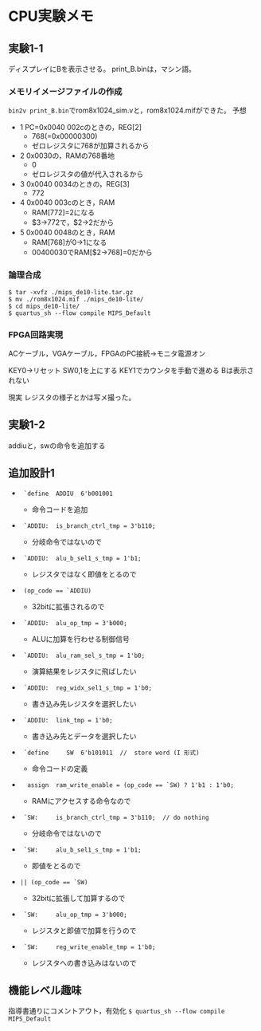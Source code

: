 # CPU実験メモ
## 実験1-1
ディスプレイにBを表示させる。
print_B.binは，マシン語。

### メモリイメージファイルの作成
```bin2v print_B.bin```でrom8x1024_sim.vと，rom8x1024.mifができた。
予想
- 1 PC=0x0040 002cのときの，REG[2]
  - 768(=0x00000300)
  - ゼロレジスタに768が加算されるから
- 2 0x0030の，RAMの768番地
  - 0
  - ゼロレジスタの値が代入されるから
- 3 0x0040 0034のときの，REG[3]
  - 772
- 4 0x0040 003cのとき，RAM
  - RAM[772]=2になる
  - \$3→772で，\$2→2だから
- 5 0x0040 0048のとき，RAM
  - RAM[768]が0→1になる
  - 00400030でRAM[\$2→768]=0だから

### 論理合成
```
$ tar -xvfz ./mips_de10-lite.tar.gz
$ mv ./rom8x1024.mif ./mips_de10-lite/
$ cd mips_de10-lite/
$ quartus_sh --flow compile MIPS_Default
```

### FPGA回路実現
ACケーブル，VGAケーブル，FPGAのPC接続→モニタ電源オン

KEY0→リセット
SW0,1を上にする
KEY1でカウンタを手動で進める
Bは表示されない

現実
レジスタの様子とかは写メ撮った。

## 実験1-2
addiuと，swの命令を追加する
## 追加設計1
- ``` `define  ADDIU  6'b001001```
  - 命令コードを追加
- ``` `ADDIU:  is_branch_ctrl_tmp = 3'b110;```
  - 分岐命令ではないので
- ``` `ADDIU:  alu_b_sel1_s_tmp = 1'b1;```
  - レジスタではなく即値をとるので
- ``` (op_code == `ADDIU)```
  - 32bitに拡張されるので
- ``` `ADDIU:  alu_op_tmp = 3'b000;```
  - ALUに加算を行わせる制御信号
- ``` `ADDIU:  alu_ram_sel_s_tmp = 1'b0;```
  - 演算結果をレジスタに飛ばしたい
- ``` `ADDIU:  reg_widx_sel1_s_tmp = 1'b0;```
  - 書き込み先レジスタを選択したい
- ``` `ADDIU:  link_tmp = 1'b0;```
  - 書き込み先とデータを選択したい

- ``` `define     SW  6'b101011  //  store word (I 形式)```
  - 命令コードの定義
- ```  assign  ram_write_enable = (op_code == `SW) ? 1'b1 : 1'b0;```
  - RAMにアクセスする命令なので
- ``` `SW:     is_branch_ctrl_tmp = 3'b110;  // do nothing```
  - 分岐命令ではないので
- ``` `SW:     alu_b_sel1_s_tmp = 1'b1;```
  - 即値をとるので
- ```|| (op_code == `SW)```
  - 32bitに拡張して加算するので
- ``` `SW:     alu_op_tmp = 3'b000;```
  - レジスタと即値で加算を行うので
- ``` `SW:     reg_write_enable_tmp = 1'b0;```
  - レジスタへの書き込みはないので

## 機能レベル趣味
指導書通りにコメントアウト，有効化
```$ quartus_sh --flow compile MIPS_Default```
